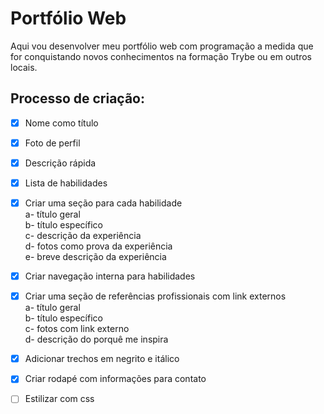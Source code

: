 # Portfólio Web
Aqui vou desenvolver meu portfólio web com programação a medida que for conquistando novos conhecimentos na formação Trybe ou em outros locais.

## Processo de criação:
- [x] Nome como título
- [x] Foto de perfil
- [x] Descrição rápida
- [x] Lista de habilidades
- [x] Criar uma seção para cada habilidade  
        a- título geral  
        b- título específico  
        c- descrição da experiência  
        d- fotos como prova da experiência  
        e- breve descrição da experiência
- [x] Criar navegação interna para habilidades
- [x] Criar uma seção de referências profissionais com link externos  
        a- título geral  
        b- título específico  
        c- fotos com link externo  
        d- descrição do porquê me inspira
- [x] Adicionar trechos em negrito e itálico
- [x] Criar rodapé com informações para contato

- [ ] Estilizar com css
